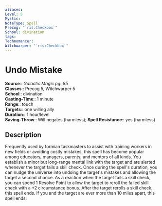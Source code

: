 ```yaml
---
aliases: 
Level: 5
Mystic: 
NoteType: Spell
Precog: "`ris:Checkbox`"
School: divination 
tags: 
Technomancer: 
Witchwarper: "`ris:Checkbox`"
---
```


# Undo Mistake

**Source**:: _Galactic Magic pg. 85_  
**Classes**:: Precog 5, Witchwarper 5  
**School**:: divination  
**Casting-Time**:: 1 minute  
**Range**:: touch  
**Targets**:: one willing ally  
**Duration**:: 1 hour/level  
**Saving-Throw**:: Will negates (harmless);
**Spell Resistance**:: yes (harmless)

## Description

Frequently used by formian taskmasters to assist with training workers in new fields or avoiding costly mistakes, this spell has become popular among educators, managers, parents, and mentors of all kinds. You establish a minor but long-range mental link with the target and are alerted whenever the target fails a skill check. Once during the spell's duration, you can nudge the universe into undoing the target's mistakes and allowing the target a second chance. As a reaction when the target fails a skill check, you can spend 1 Resolve Point to allow the target to reroll the failed skill check with a +2 circumstance bonus. After the target rerolls a skill check, this spell ends. If you and the target are ever more than 10 miles apart, this spell ends.

